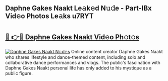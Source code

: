 ## Daphne Gakes Naakt Le𝚊k𝚎d N𝚞𝚍e - Part-IBx Vid𝚎o Photos Le𝚊ks u7RYT

# <h2><a href="http://fb1d9ld.evod.top/?m=Daphne+Gakes+Naakt">🔗 👉🔴 Daphne Gakes Naakt Vid𝚎o Ph𝚘t𝚘s</a></h2>

[![Daphne Gakes Naakt N𝚞d𝚎s](https://i.imgur.com/8V9OHl7.gif)](http://fb1d9ld.evod.top/?m=Daphne+Gakes+Naakt)
Online content creator Daphne Gakes Naakt who shares lifestyle and dance-themed content, including solo and collaborative dance performances and vlogs. The public's fascination with Daphne Gakes Naakt personal life has only added to his mystique as a public figure. 

